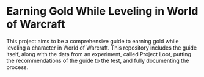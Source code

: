 # Earning Gold While Leveling in World of Warcraft

This project aims to be a comprehensive guide to earning gold while leveling a
character in World of Warcraft. This repository includes the guide itself,
along with the data from an experiment, called Project Loot, putting the
recommendations of the guide to the test, and fully documenting the process.
